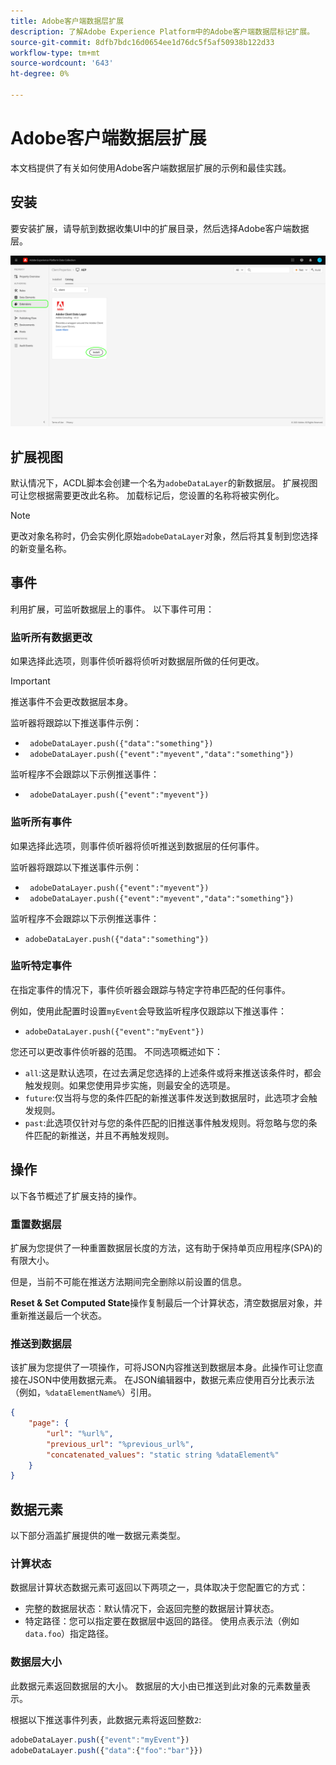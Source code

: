 ```yaml
---
title: Adobe客户端数据层扩展
description: 了解Adobe Experience Platform中的Adobe客户端数据层标记扩展。
source-git-commit: 8dfb7bdc16d0654ee1d76dc5f5af50938b122d33
workflow-type: tm+mt
source-wordcount: '643'
ht-degree: 0%

---
```


# Adobe客户端数据层扩展

本文档提供了有关如何使用Adobe客户端数据层扩展的示例和最佳实践。

<!-- (Missing document?)
If you would like to have more details on development consideration, [please reach this page](./dev.md). -->

## 安装

要安装扩展，请导航到数据收集UI中的扩展目录，然后选择Adobe客户端数据层。

![目录中的ACDL扩展视图](./images/catalog.png)

<!-- (GitHub link?)
There is also the possibility to fork this project. You can download this github project, realize the change that you deem required for your specific use-case and re-upload it on your Organization as a private extension.
This installation will not be supported on our end.<br>
>[!NOTE]
>
> _Consider renaming the extension name in the extension.json file_ -->

## 扩展视图

默认情况下，ACDL脚本会创建一个名为`adobeDataLayer`的新数据层。 扩展视图可让您根据需要更改此名称。 加载标记后，您设置的名称将被实例化。

>[!NOTE]
>
>更改对象名称时，仍会实例化原始`adobeDataLayer`对象，然后将其复制到您选择的新变量名称。

## 事件

利用扩展，可监听数据层上的事件。 以下事件可用：

### 监听所有数据更改

如果选择此选项，则事件侦听器将侦听对数据层所做的任何更改。

>[!IMPORTANT]
>
>推送事件不会更改数据层本身。

监听器将跟踪以下推送事件示例：

* ` adobeDataLayer.push({"data":"something"})`
* ` adobeDataLayer.push({"event":"myevent","data":"something"})`

监听程序不会跟踪以下示例推送事件：

* ` adobeDataLayer.push({"event":"myevent"})`

### 监听所有事件

如果选择此选项，则事件侦听器将侦听推送到数据层的任何事件。

监听器将跟踪以下推送事件示例：

* ` adobeDataLayer.push({"event":"myevent"})`
* ` adobeDataLayer.push({"event":"myevent","data":"something"})`

监听程序不会跟踪以下示例推送事件：

* ` adobeDataLayer.push({"data":"something"}) `

### 监听特定事件

在指定事件的情况下，事件侦听器会跟踪与特定字符串匹配的任何事件。

例如，使用此配置时设置`myEvent`会导致监听程序仅跟踪以下推送事件：

* `adobeDataLayer.push({"event":"myEvent"})`

您还可以更改事件侦听器的范围。 不同选项概述如下：

* `all`:这是默认选项，在过去满足您选择的上述条件或将来推送该条件时，都会触发规则。如果您使用异步实施，则最安全的选项是。
* `future`:仅当将与您的条件匹配的新推送事件发送到数据层时，此选项才会触发规则。
* `past`:此选项仅针对与您的条件匹配的旧推送事件触发规则。将忽略与您的条件匹配的新推送，并且不再触发规则。

## 操作

以下各节概述了扩展支持的操作。

### 重置数据层

扩展为您提供了一种重置数据层长度的方法，这有助于保持单页应用程序(SPA)的有限大小。

但是，当前不可能在推送方法期间完全删除以前设置的信息。

**Reset &amp; Set Computed State**&#x200B;操作复制最后一个计算状态，清空数据层对象，并重新推送最后一个状态。

### 推送到数据层

该扩展为您提供了一项操作，可将JSON内容推送到数据层本身。此操作可让您直接在JSON中使用数据元素。 在JSON编辑器中，数据元素应使用百分比表示法（例如，`%dataElementName%`）引用。

```json
{
    "page": {
        "url": "%url%",
        "previous_url": "%previous_url%",
        "concatenated_values": "static string %dataElement%"
    }
}
```

## 数据元素

以下部分涵盖扩展提供的唯一数据元素类型。

### 计算状态

数据层计算状态数据元素可返回以下两项之一，具体取决于您配置它的方式：

* 完整的数据层状态：默认情况下，会返回完整的数据层计算状态。
* 特定路径：您可以指定要在数据层中返回的路径。 使用点表示法（例如`data.foo`）指定路径。

### 数据层大小

此数据元素返回数据层的大小。 数据层的大小由已推送到此对象的元素数量表示。

根据以下推送事件列表，此数据元素将返回整数`2`:

```js
adobeDataLayer.push({"event":"myEvent"})
adobeDataLayer.push({"data":{"foo":"bar"}})
```
